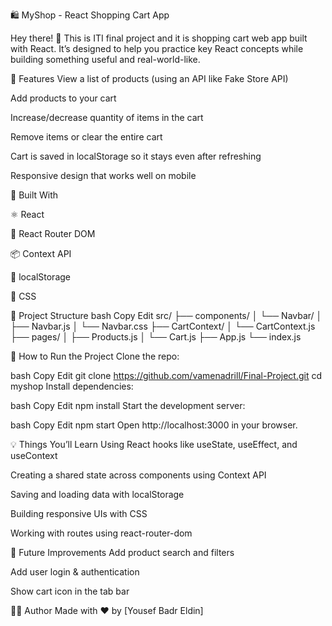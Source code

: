 🛍️ MyShop - React Shopping Cart App

Hey there! 👋
This is ITI final project and it is shopping cart web app built with React. It’s designed to help you practice key React concepts while building something useful and real-world-like.

🚀 Features
View a list of products (using an API like Fake Store API)

Add products to your cart

Increase/decrease quantity of items in the cart

Remove items or clear the entire cart

Cart is saved in localStorage so it stays even after refreshing

Responsive design that works well on mobile

🧰 Built With

⚛️ React

🧭 React Router DOM

📦 Context API

💾 localStorage

🎨 CSS

📁 Project Structure
bash
Copy
Edit
src/
├── components/
│ └── Navbar/
│ ├── Navbar.js
│ └── Navbar.css
├── CartContext/
│ └── CartContext.js
├── pages/
│ ├── Products.js
│ └── Cart.js
├── App.js
└── index.js

🧪 How to Run the Project
Clone the repo:

bash
Copy
Edit
git clone https://github.com/vamenadrill/Final-Project.git
cd myshop
Install dependencies:

bash
Copy
Edit
npm install
Start the development server:

bash
Copy
Edit
npm start
Open http://localhost:3000 in your browser.

💡 Things You’ll Learn
Using React hooks like useState, useEffect, and useContext

Creating a shared state across components using Context API

Saving and loading data with localStorage

Building responsive UIs with CSS

Working with routes using react-router-dom

📌 Future Improvements
Add product search and filters

Add user login & authentication

Show cart icon in the tab bar

🧑‍💻 Author
Made with ❤️ by [Yousef Badr Eldin]
